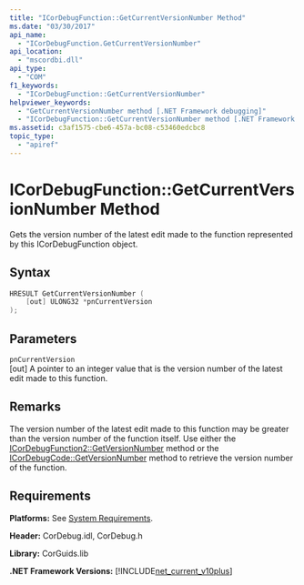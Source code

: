```yaml
---
title: "ICorDebugFunction::GetCurrentVersionNumber Method"
ms.date: "03/30/2017"
api_name: 
  - "ICorDebugFunction.GetCurrentVersionNumber"
api_location: 
  - "mscordbi.dll"
api_type: 
  - "COM"
f1_keywords: 
  - "ICorDebugFunction::GetCurrentVersionNumber"
helpviewer_keywords: 
  - "GetCurrentVersionNumber method [.NET Framework debugging]"
  - "ICorDebugFunction::GetCurrentVersionNumber method [.NET Framework debugging]"
ms.assetid: c3af1575-cbe6-457a-bc08-c53460edcbc8
topic_type: 
  - "apiref"
---
```

# ICorDebugFunction::GetCurrentVersionNumber Method
Gets the version number of the latest edit made to the function represented by this ICorDebugFunction object.  
  
## Syntax  
  
```cpp  
HRESULT GetCurrentVersionNumber (  
    [out] ULONG32 *pnCurrentVersion  
);  
```  
  
## Parameters  
 `pnCurrentVersion`  
 [out] A pointer to an integer value that is the version number of the latest edit made to this function.  
  
## Remarks  
 The version number of the latest edit made to this function may be greater than the version number of the function itself. Use either the [ICorDebugFunction2::GetVersionNumber](../../../../docs/framework/unmanaged-api/debugging/icordebugfunction2-getversionnumber-method.md) method or the [ICorDebugCode::GetVersionNumber](../../../../docs/framework/unmanaged-api/debugging/icordebugcode-getversionnumber-method.md) method to retrieve the version number of the function.  
  
## Requirements  
 **Platforms:** See [System Requirements](../../../../docs/framework/get-started/system-requirements.md).  
  
 **Header:** CorDebug.idl, CorDebug.h  
  
 **Library:** CorGuids.lib  
  
 **.NET Framework Versions:** [!INCLUDE[net_current_v10plus](../../../../includes/net-current-v10plus-md.md)]
